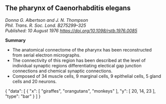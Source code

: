 ## The pharynx of Caenorhabditis elegans
_Donna G. Albertson and J. N. Thompson_ <br>  _Phil. Trans. R. Soc. Lond. B275299–325_ <br> _Published: 10 August 1976  https://doi.org/10.1098/rstb.1976.0085_

**Summary**
- The anatomical connectome of the pharynx has been reconstructed from serial electron micrographs.
- The connectivity of this region has been described at the level of individual synaptic regions differentiating electical gap junction connections and chemical synaptic connections.
- Composed of 34 muscle cells, 9 marginal cells, 9 epithelial cells, 5 gland cells and 20 neurons.


{
    "data": [
        {
            "x": [
                "giraffes",
                "orangutans",
                "monkeys"
            ],
            "y": [
                20,
                14,
                23
            ],
            "type": "bar"
        }
    ]
}
